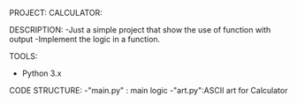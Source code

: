 PROJECT: CALCULATOR:

DESCRIPTION:
-Just a simple project that show the use of function with output
-Implement the logic in a function.

TOOLS:

- Python 3.x

CODE STRUCTURE:
-"main.py" : main logic
-"art.py":ASCII art for Calculator
